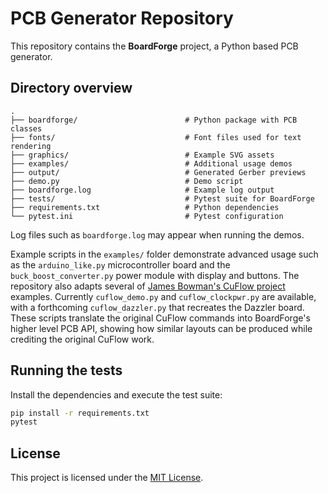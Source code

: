 # PCB Generator Repository

This repository contains the **BoardForge** project, a Python based PCB generator.

## Directory overview

```
.
├── boardforge/                        # Python package with PCB classes
├── fonts/                             # Font files used for text rendering
├── graphics/                          # Example SVG assets
├── examples/                          # Additional usage demos
├── output/                            # Generated Gerber previews
├── demo.py                            # Demo script
├── boardforge.log                     # Example log output
├── tests/                             # Pytest suite for BoardForge
├── requirements.txt                   # Python dependencies
└── pytest.ini                         # Pytest configuration
```

Log files such as `boardforge.log` may appear when running the demos.

Example scripts in the `examples/` folder demonstrate advanced usage such as
the `arduino_like.py` microcontroller board and the
`buck_boost_converter.py` power module with display and buttons.
The repository also adapts several of
[James Bowman's CuFlow project](https://github.com/jamesbowman/cuflow)
examples. Currently `cuflow_demo.py` and `cuflow_clockpwr.py` are available,
with a forthcoming `cuflow_dazzler.py` that recreates the Dazzler board. These
scripts translate the original CuFlow commands into BoardForge's higher level
PCB API, showing how similar layouts can be produced while crediting the
original CuFlow work.

## Running the tests

Install the dependencies and execute the test suite:

```bash
pip install -r requirements.txt
pytest
```

## License

This project is licensed under the [MIT License](LICENSE).
